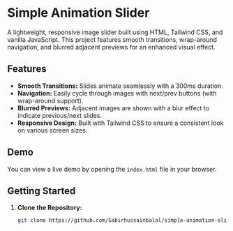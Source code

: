 # Simple Animation Slider

A lightweight, responsive image slider built using HTML, Tailwind CSS, and vanilla JavaScript. This project features smooth transitions, wrap-around navigation, and blurred adjacent previews for an enhanced visual effect.

## Features

- **Smooth Transitions:** Slides animate seamlessly with a 300ms duration.
- **Navigation:** Easily cycle through images with next/prev buttons (with wrap-around support).
- **Blurred Previews:** Adjacent images are shown with a blur effect to indicate previous/next slides.
- **Responsive Design:** Built with Tailwind CSS to ensure a consistent look on various screen sizes.

## Demo

You can view a live demo by opening the `index.html` file in your browser.

## Getting Started

1. **Clone the Repository:**

   ```bash
   git clone https://github.com/Sabirhussainbalal/simple-animation-slider.git
